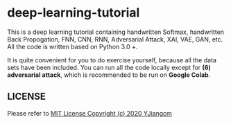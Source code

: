 # deep-learning-tutorial
This is a deep learning tutorial containing handwritten Softmax, handwritten Back Propogation, FNN, CNN, RNN, Adversarial Attack, XAI, VAE, GAN, etc. All the code is written based on Python 3.0 +.

It is quite convenient for you to do exercise yourself, because all the data sets have been included. You can run all the code locally except for **(6) adversarial attack**, which is recommended to be run on **Google Colab**.

## LICENSE
Please refer to [MIT License Copyright (c) 2020 YJiangcm](https://github.com/YJiangcm/deep-learning-tutorial/blob/master/LICENSE)
